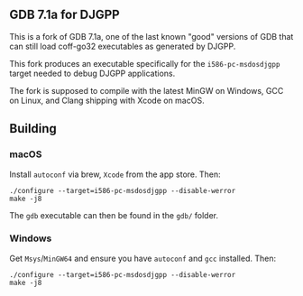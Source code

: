 ## GDB 7.1a for DJGPP
This is a fork of GDB 7.1a, one of the last known "good" versions of GDB that can still load coff-go32 executables as generated by DJGPP.

This fork produces an executable specifically for the `i586-pc-msdosdjgpp` target needed to debug DJGPP applications.

The fork is supposed to compile with the latest MinGW on Windows, GCC on Linux, and Clang shipping with Xcode on macOS.

## Building

### macOS
Install `autoconf` via brew, `Xcode` from the app store. Then:

```
./configure --target=i586-pc-msdosdjgpp --disable-werror
make -j8
```

The `gdb` executable can then be found in the `gdb/` folder.

### Windows
Get `Msys`/`MinGW64` and ensure you have `autoconf` and `gcc` installed. Then:

```
./configure --target=i586-pc-msdosdjgpp --disable-werror
make -j8
```